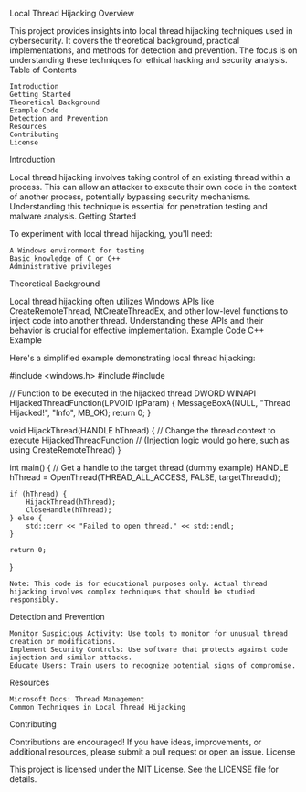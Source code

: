 Local Thread Hijacking
Overview

This project provides insights into local thread hijacking techniques used in cybersecurity. It covers the theoretical background, practical implementations, and methods for detection and prevention. The focus is on understanding these techniques for ethical hacking and security analysis.
Table of Contents

    Introduction
    Getting Started
    Theoretical Background
    Example Code
    Detection and Prevention
    Resources
    Contributing
    License

Introduction

Local thread hijacking involves taking control of an existing thread within a process. This can allow an attacker to execute their own code in the context of another process, potentially bypassing security mechanisms. Understanding this technique is essential for penetration testing and malware analysis.
Getting Started

To experiment with local thread hijacking, you'll need:

    A Windows environment for testing
    Basic knowledge of C or C++
    Administrative privileges

Theoretical Background

Local thread hijacking often utilizes Windows APIs like CreateRemoteThread, NtCreateThreadEx, and other low-level functions to inject code into another thread. Understanding these APIs and their behavior is crucial for effective implementation.
Example Code
C++ Example

Here's a simplified example demonstrating local thread hijacking:


#include <windows.h>
#include <iostream>
#include <thread>

// Function to be executed in the hijacked thread
DWORD WINAPI HijackedThreadFunction(LPVOID lpParam) {
    MessageBoxA(NULL, "Thread Hijacked!", "Info", MB_OK);
    return 0;
}

void HijackThread(HANDLE hThread) {
    // Change the thread context to execute HijackedThreadFunction
    // (Injection logic would go here, such as using CreateRemoteThread)
}

int main() {
    // Get a handle to the target thread (dummy example)
    HANDLE hThread = OpenThread(THREAD_ALL_ACCESS, FALSE, targetThreadId);

    if (hThread) {
        HijackThread(hThread);
        CloseHandle(hThread);
    } else {
        std::cerr << "Failed to open thread." << std::endl;
    }

    return 0;
}


    Note: This code is for educational purposes only. Actual thread hijacking involves complex techniques that should be studied responsibly.

Detection and Prevention

    Monitor Suspicious Activity: Use tools to monitor for unusual thread creation or modifications.
    Implement Security Controls: Use software that protects against code injection and similar attacks.
    Educate Users: Train users to recognize potential signs of compromise.

Resources

    Microsoft Docs: Thread Management
    Common Techniques in Local Thread Hijacking

Contributing

Contributions are encouraged! If you have ideas, improvements, or additional resources, please submit a pull request or open an issue.
License

This project is licensed under the MIT License. See the LICENSE file for details.
